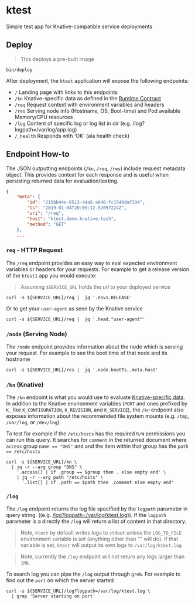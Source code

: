 # ktest

Simple test app for Knative-compatible service deployments

## Deploy

> This deploys a pre-built image

```shell
bin/deploy
```

After deployment, the `ktest` application will expose the following endpoints:

* `/` Landing page with links to this endpoints
* `/kn` Knative-specific data as defined in the [Runtime Contract](https://github.com/knative/serving/blob/master/docs/runtime-contract.md)
* `/req` Request context with environment variables and headers
* `/res` Serving node info (Hostname, OS, Boot-time) and Pod available Memory/CPU resources
* `/log` Content of specific log or log list in dir (e.g. /log?logpath=/var/log/app.log)
* `/_health` Responds with 'OK' (ala health check)


## Endpoint How-to

The JSON outputting endpoints (`/kn`, `/req`, `/res`) include request metadata object. This provides context for each response and is useful when persisting returned data for evaluation/texting.

```json
{
    "meta": {
        "id": "215bb44e-0513-44a5-a640-fc1546daf294",
        "ts": "2019-01-04T20:09:12.52097224Z",
        "uri": "/req",
        "host": "ktest.demo.knative.tech",
        "method": "GET"
    },
    ...
```

### `req` - HTTP Request

The `/req` endpoint provides an easy way to eval expected environment variables or headers for your requests. For example to get a release version of the `ktest1` app you would execute:

> Assuming `$SERVICE_URL` holds the url to your deployed service

```shell
curl -s ${SERVICE_URL}/req |  jq '.envs.RELEASE'
```

Or to get your `user-agent` as seen by the Knative service

```shell
curl -s ${SERVICE_URL}/req |  jq '.head."user-agent"'
```

### `/node` (Serving Node)

The `/node` endpoint provides information about the node which is serving your request. For example to see the boot time of that node and its hostname

```shell
curl -s ${SERVICE_URL}/res |  jq '.node.bootTs,.meta.host'
```

### `/kn` (Knative)

The `/kn` endpoint is what you would use to evaluate [Knative-specific data](https://github.com/knative/serving/blob/master/docs/runtime-contract.md). In addition to the Knative environment variables (`PORT` and ones prefixed by `K_` like `K_CONFIGURATION`, `K_REVISION`, and `K_SERVICE`), the `/kn` endpoint also exposes information about the recommended file system mounts (e.g. `/tmp`, `/var/log`, or `/dev/log`).

To test for example if the `/etc/hosts` has the required `R/W` permissions you can run this query. It searches for `comment` in the returned document where `access` group `name == "DNS"` and and the item within that group has the `path == /etc/hosts`

```shell
curl -s ${SERVICE_URL}/kn \
  | jq -r --arg group "DNS" \
    '.access[] | if .group == $group then . else empty end' \
    | jq -r --arg path "/etc/hosts" \
      '.list[] | if .path == $path then .comment else empty end'
```

### `/log`

The `/log` endpoint returns the log file specified by the `logpath` parameter in query string. ((e.g. [/log?logpath=/var/log/ktest.log](${SERVICE_URL}/log?logpath=/var/log/ktest.log))). If the `logpath` parameter is a directly the `/log` will return a list of content in that directory.

> Note, `ktest` by default writes logs to `stdout` unless the `LOG_TO_FILE` environment variable is set (anything other than "" will do). If that variable is set, `ktest` will output its own logs to `/var/log/ktest.log`

> Note, currently the `/log` endpoint will not return any logs larger than `1MB`.

To search log you can pipe the `/log` output through `greb`. For example to find out the `port` on which the server started

```shell
curl -s ${SERVICE_URL}/log?logpath=/var/log/ktest.log \
  | grep 'Server starting on port'
```
